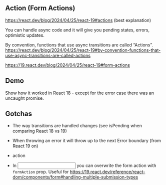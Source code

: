 ## Action (Form Actions)

https://react.dev/blog/2024/04/25/react-19#actions (best explanation)

You can handle async code and it will give you pending states, errors, optimistic updates.

By convention, functions that use async transitions are called “Actions”.
https://react.dev/blog/2024/04/25/react-19#by-convention-functions-that-use-async-transitions-are-called-actions

https://19.react.dev/blog/2024/04/25/react-19#form-actions

## Demo

Show how it worked in React 18 - except for the error case there was an uncaught promise.

## Gotchas

- The way transitions are handled changes (see isPending when comparing React 18 vs 19)
- When throwing an error it will throw up to the next Error boundary (from React 19 on)

- <form> action

- In <input> you can overwrite the form action with `formAction` prop.
  Useful for https://19.react.dev/reference/react-dom/components/form#handling-multiple-submission-types
